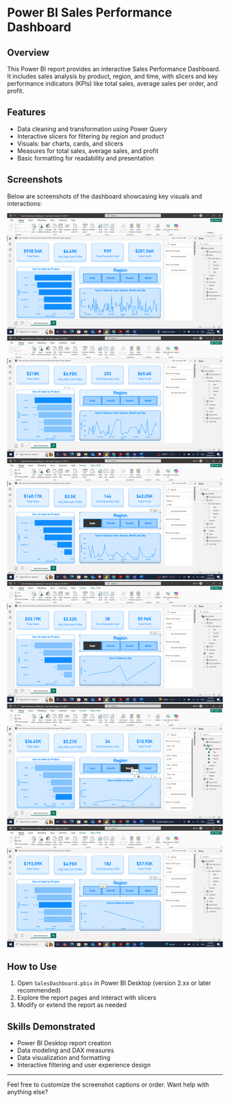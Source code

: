 # Power BI Sales Performance Dashboard

## Overview  
This Power BI report provides an interactive Sales Performance Dashboard. It includes sales analysis by product, region, and time, with slicers and key performance indicators (KPIs) like total sales, average sales per order, and profit.

## Features  
- Data cleaning and transformation using Power Query  
- Interactive slicers for filtering by region and product  
- Visuals: bar charts, cards, and slicers  
- Measures for total sales, average sales, and profit  
- Basic formatting for readability and presentation  

## Screenshots  
Below are screenshots of the dashboard showcasing key visuals and interactions:

![Dashboard Screenshot 1](SalesDashboardImg1.png)  
![Dashboard Screenshot 2](SalesDashboardImg2.png)  
![Dashboard Screenshot 3](SalesDashboardImg3.png)  
![Dashboard Screenshot 4](SalesDashboardImg4.png)  
![Dashboard Screenshot 5](SalesDashboardImg5.png)  
![Dashboard Screenshot 6](SalesDashboardImg6.png)  

## How to Use  
1. Open `SalesDashboard.pbix` in Power BI Desktop (version 2.xx or later recommended)  
2. Explore the report pages and interact with slicers  
3. Modify or extend the report as needed  

## Skills Demonstrated  
- Power BI Desktop report creation  
- Data modeling and DAX measures  
- Data visualization and formatting  
- Interactive filtering and user experience design  

---

Feel free to customize the screenshot captions or order. Want help with anything else?
